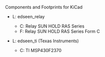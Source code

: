 Components and Footprints for KiCad

- L: edseen_relay
  - C: Relay SUN HOLD RAS Series
  - F: Relay SUN HOLD RAS Series Form C
  
- L: edseen_ti (Texas Instruments)
  - C: TI MSP430F2370
